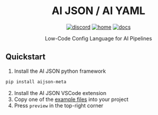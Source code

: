 <div align="center">
<h1>AI JSON / AI YAML</h1>

[![discord](https://img.shields.io/badge/discord-7289da)](https://discord.gg/AGZ6GrcJCh)
[![home](https://img.shields.io/badge/home-orange)](https://aijson.com/)
[![docs](https://img.shields.io/badge/docs-green)](https://aijson.com/docs)

Low-Code Config Language for AI Pipelines
</div>

## Quickstart 

1. Install the AI JSON python framework

```bash
pip install aijson-meta 
```

2. Install the AI JSON VSCode extension
3. Copy one of the [example files](https://github.com/aijson/aijson/tree/main/examples) into your project
4. Press `preview` in the top-right corner
